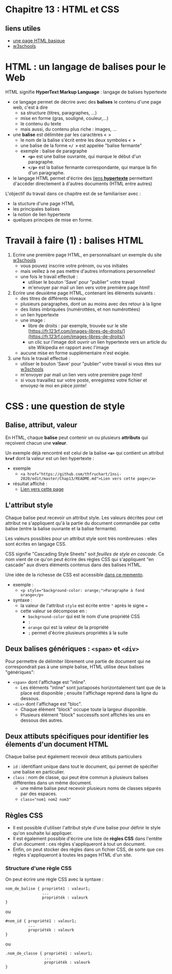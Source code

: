# Chapitre 13 : HTML et CSS

## liens utiles
* [une page HTML basique](https://github.com/thfruchart/1nsi-2020/blob/master/Chap13/page_basique.html)
* [w3schools](https://www.w3schools.com/html/default.asp)

# HTML : un langage de balises pour le Web
HTML signifie **HyperText Markup Language** : langage de balises hypertexte
* ce langage permet de décrire avec des **balises** le contenu d'une page web, c'est à dire
   * sa structure (titres, paragraphes, ...)
   * mise en forme (gras, souligné, couleur,...)
   * le contenu du texte 
   * mais aussi, du contenu plus riche : images, ... 
* une **balise** est délimitée par les caractères **`< >`**
   * le nom de la balise s'écrit entre les deux symboles **`< >`**
   * une balise de la forme **`</ >`** est appelée "balise fermante"
   * exemple : balise de paragraphe
      * **`<p>`** est une balise ouvrante, qui marque le début d'un paragraphe.
      * **`</p>`** est la balise fermante correspondante,  qui marque la fin d'un paragraphe.
* le langage HTML permet d'écrire des [liens **hypertexte**](https://fr.wikipedia.org/wiki/Hypertexte) permettant d'accéder directement à d'autres documents (HTML entre autres)

L'objectif du travail dans ce chapitre est de se familiariser avec :
* la stucture d'une page HTML
* les principales balises
* la notion de lien hypertexte
* quelques principes de mise en forme.

# Travail à faire (1) : balises HTML
1. Ecrire une première page HTML, en personnalisant un exemple du site [w3schools](https://www.w3schools.com/html/default.asp)
   * vous pouvez inscrire votre prénom, ou vos initiales
   * mais veillez à ne pas mettre d'autres informations personnelles!
   * une fois le travail effectué :
       * utiliser le bouton 'Save' pour "publier" votre travail
       * m'envoyer par mail un lien vers votre première page html!
2. Ecrire une deuxième page HTML, contenant les éléments suivants : 
   * des titres de différents niveaux
   * plusieurs paragraphes, dont un au moins avec des retour à la ligne
   * des listes imbriquées (numérottées, et non numérottées)
   * un lien hypertexte
   * une image : 
      * libre de droits : par exemple, trouvée sur le site [https://fr.123rf.com/images-libres-de-droits/](https://fr.123rf.com/images-libres-de-droits/)
      * un clic sur l'image doit ouvrir un lien hypertexte vers un article du site Wikipedia en rapport avec l'image
   * aucune mise en forme supplémentaire n'est exigée.
3.  une fois le travail effectué :
    * utiliser le bouton 'Save' pour "publier" votre travail si vous êtes sur  [w3schools](https://www.w3schools.com/html/default.asp)
    * m'envoyer par mail un lien vers votre première page html!
    * si vous travaillez sur votre poste, enregistrez votre fichier et envoyez-le moi en pièce jointe!
    

# CSS : une question de style
## Balise, attribut, valeur
En HTML, chaque **balise** peut contenir un ou plusieurs **attributs** qui reçoivent chacun une **valeur**.

Un exemple déjà rencontré est celui de la balise **`<a>`** qui contient un attribut **`href`** dont la valeur est un lien hypertexte : 
* exemple 
   * `<a href="https://github.com/thfruchart/1nsi-2020/edit/master/Chap13/README.md">Lien vers cette page</a>` 
* résultat affiché :
   * [Lien vers cette page](https://github.com/thfruchart/1nsi-2020/edit/master/Chap13/README.md)

## L'attribut style
Chaque balise peut recevoir un attribut style. 
Les valeurs décrites pour cet attribut ne s'appliquent qu'à la partie du document commandée par cette balise (entre la balise ouvrante et la balise fermante). 

Les valeurs possibles pour un attribut style sont très nombreuses : elles sont écrites en langage CSS.

CSS signifie "Cascading Style Sheets" soit *feuilles de style en cascade*. Ce nom vient de ce qu'on peut écrire des règles CSS qui s'appliquent "en cascade" aux divers éléments contenus dans des balises HTML. 

Une idée de la richesse de CSS est accessible [dans ce memento](https://github.com/thfruchart/1nsi-2020/blob/master/Chap13/memento_css3.pdf). 

* exemple : 
   * `<p style="background-color: orange;">Paragraphe à fond orange</p>`
* syntaxe :
   * la valeur de l'attribut `style` est écrite entre `"` après le signe `=`
   * cette valeur se décompose en : 
      * `background-color` qui est le nom d'une propriété CSS
      * `:`
      * `orange` qui est la valeur de la propriété 
      * `;`  permet d'écrire plusieurs propriétés à la suite
   
   
## Deux balises génériques : `<span>` et `<div>`
Pour permettre de délimiter librement une partie de document qui ne correspondrait pas à une simple balise, HTML utilise deux balises "génériques":
* `<span>` dont l'affichage est "inline". 
   * Les éléments "inline" sont juxtaposés horizontalement tant que de la place est disponible ; ensuite l'affichage reprend dans la ligne du dessous.
* `<div>` dont l'affichage est "bloc".
   * Chaque élément "block" occupe toute la largeur disponible. 
   * Plusieurs élément "block" successifs sont affichés les uns en dessous des autres. 

## Deux attibuts spécifiques pour identifier les élements d'un document HTML
Chaque balise peut également recevoir deux attibuts particuliers
* `id` : identifiant unique dans tout le document, qui permet de spécifier une balise en particulier.
* `class` : nom de classe, qui peut être commun à plusieurs balises différentes dans un même document. 
   * une même balise peut recevoir plusieurs noms de classes séparés par des espaces. 
   * `class="nom1 nom2 nom3"`

## Règles CSS
* Il est possible d'utiliser l'attribut style d'une balise pour définir le style qu'on souhaite lui appliquer.
* Il est également possible d'écrire une liste de **règles CSS**  dans l'entête d'un document : ces règles s'appliqueront à tout un document.
* Enfin, on peut stocker des règles dans un fichier CSS, de sorte que ces règles s'appliqueront à toutes les pages HTML d'un site. 

### Structure d'une règle CSS
On peut écrire une règle CSS avec la syntaxe : 

```
nom_de_balise { propriété1 : valeur1;
                ...
                propriéték : valeurk
}
```

ou 
```
#nom_id { propriété1 : valeur1;
          ...
          propriéték : valeurk
}
```
ou 
```
.nom_de_classe { propriété1 : valeur1;
                 ...
                 propriéték : valeurk
}
```


